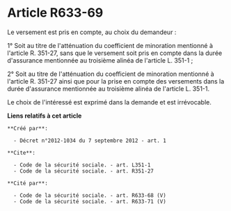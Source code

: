 # Article R633-69

Le versement est pris en compte, au choix du demandeur : 

1° Soit au titre de l'atténuation du coefficient de minoration mentionné à l'article R. 351-27, sans que le versement soit
pris en compte dans la durée d'assurance mentionnée au troisième alinéa de l'article L. 351-1 ; 

2° Soit au titre de l'atténuation du coefficient de minoration mentionné à l'article R. 351-27 ainsi que pour la prise en
compte des versements dans la durée d'assurance mentionnée au troisième alinéa de l'article L. 351-1. 

Le choix de l'intéressé est exprimé dans la demande et est irrévocable.

**Liens relatifs à cet article**

	**Créé par**:

	  - Décret n°2012-1034 du 7 septembre 2012 - art. 1

	**Cite**:

	  - Code de la sécurité sociale. - art. L351-1
	  - Code de la sécurité sociale. - art. R351-27

	**Cité par**:

	  - Code de la sécurité sociale. - art. R633-68 (V)
	  - Code de la sécurité sociale. - art. R633-71 (V)
